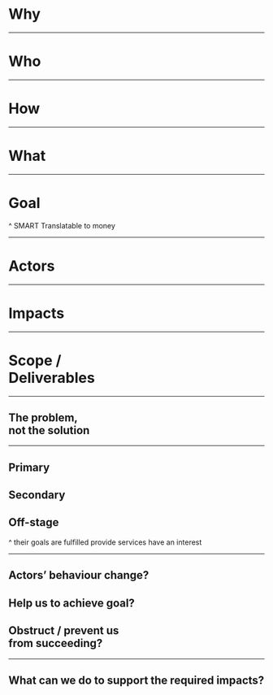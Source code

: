 # Why

---

# Who

---

# How

---

# What

---

# Goal

^ SMART
Translatable to money

---

# Actors

---

# Impacts

---

# Scope /<br>Deliverables

---

## The problem,<br>not the solution

---

## Primary
## Secondary
## Off-stage

^ their goals are fulfilled
provide services
have an interest

---

## Actors’ behaviour change? 
## Help us to achieve goal? 
## Obstruct / prevent us<br>from succeeding?

---

## What can we do to support the required impacts?